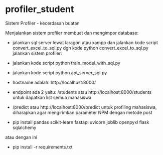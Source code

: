 # profiler_student

Sistem Profiler - kecerdasan buatan

Menjalankan sistem profiler
membuat dan mengimpor database:

- jalankan sql server lewat laragon atau xampp dan jalankan kode script convert_excel_to_sql.py dgn kode python convert_excel_to_sql.py
  jalankan sistem profiler:
- jalankan kode script python train_model_with_sql.py
- jalankan kode script python api_server_sql.py

- hostname adalah: http://localhost:8000/
- endpoint ada 2 yaitu: /students atau http://localhost:8000/students untuk dapatkan list semua mahasiswa
- /predict atau http://localhost:8000/predict untuk profiling mahasiswa, diharapkan agar mengirimkan parameter NPM dengan metode post
- pip install pandas scikit-learn fastapi uvicorn joblib openpyxl flask sqlalchemy

atau dengan ini
- pip install -r requirements.txt
